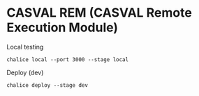 # CASVAL REM (CASVAL Remote Execution Module)

Local testing

```
chalice local --port 3000 --stage local
```

Deploy (dev)

```
chalice deploy --stage dev
```